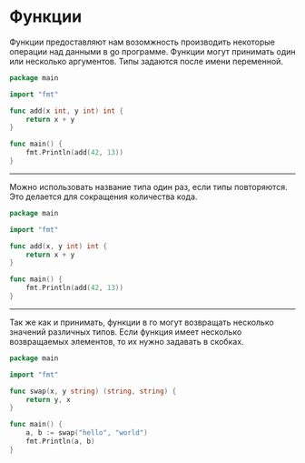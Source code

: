 # Функции

Функции предоставляют нам возомжность производить некоторые операции над данными в go программе. Функции могут принимать один или несколько аргументов. Типы задаются после имени переменной.


```go
package main

import "fmt"

func add(x int, y int) int {
	return x + y
}

func main() {
	fmt.Println(add(42, 13))
}

```

---

Можно использовать название типа один раз, если типы повторяются. Это делается для сокращения количества кода.

```go
package main

import "fmt"

func add(x, y int) int {
	return x + y
}

func main() {
	fmt.Println(add(42, 13))
}

```

---

Так же как и принимать, функции в го могут возвращать несколько значений различных типов. Если функция имеет несколько возвращаемых элементов, то их нужно задавать в скобках.

```go
package main

import "fmt"

func swap(x, y string) (string, string) {
	return y, x
}

func main() {
	a, b := swap("hello", "world")
	fmt.Println(a, b)
}

```

